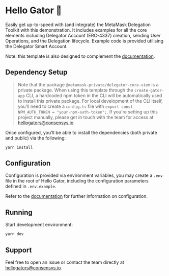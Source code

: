 # Hello Gator 🐊

Easily get up-to-speed with (and integrate) the MetaMask Delegation Toolkit with this demonstration. It includes examples for all the core elements including Delegator Account (ERC-4337) creation, sending User Operations, and the Delegation lifecycle. Example code is provided utilising the Delegator Smart Account.

Note: this template is also designed to complement the [documentation](https://docs.gator.metamask.io).

## Dependency Setup

> Note that the package `@metamask-private/delegator-core-viem` is a private package. When using this template through the `create-gator-app` CLI, a hardcoded npm token in the CLI will be automatically used to install this private package. For local development of the CLI itself, you'll need to create a `config.ts` file with `export const NPM_AUTH_TOKEN = "your-npm-auth-token";`. If you're setting up this project manually, please get in touch with the team for access at hellogators@consensys.io.

Once configured, you'll be able to install the dependencies (both private and public) via the following:

```sh
yarn install
```

## Configuration

Configuration is provided via environment variables, you may create a `.env` file in the root of Hello Gator, including the configuration parameters defined in `.env.example`.

Refer to the [documentation](https://docs.gator.metamask.io) for further information on configuration.

## Running

Start development environment:

```sh
yarn dev
```

## Support

Feel free to open an issue or contact the team directly at [hellogators@consensys.io](mailto:hellogators@consensys.io).
